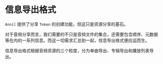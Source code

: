 # 信息导出格式

`Annil` 提供了分享 `Token` 的创建功能，但这只是资源分享的基石。

对于音频分享而言，我们需要的不只是音频文件的集合，还需要包含顺序、元数据等在内的一系列信息。而这一切需求汇总到一起，信息导出格式便应运而生。

信息导出格式根据音频资源的三个粒度，分为单曲导出、专辑导出和播放列表导出。

